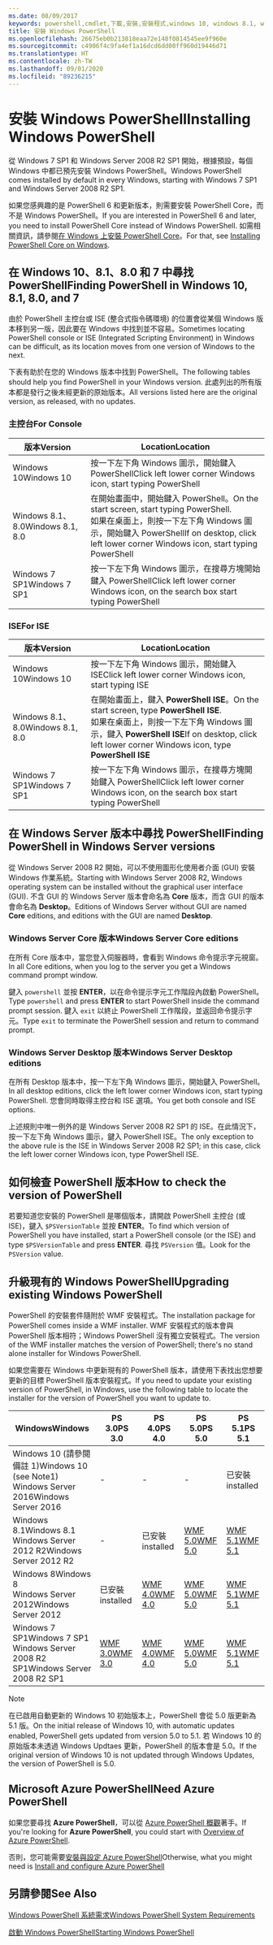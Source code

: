 ```yaml
---
ms.date: 08/09/2017
keywords: powershell,cmdlet,下載,安裝,安裝程式,windows 10, windows 8.1, windows 8.0,windows 7
title: 安裝 Windows PowerShell
ms.openlocfilehash: 26675eb0b213818eaa72e148f0814545ee9f960e
ms.sourcegitcommit: c4906f4c9fa4ef1a16dcd6dd00ff960d19446d71
ms.translationtype: HT
ms.contentlocale: zh-TW
ms.lasthandoff: 09/01/2020
ms.locfileid: "89236215"
---
```

# <a name="installing-windows-powershell"></a><span data-ttu-id="51147-103">安裝 Windows PowerShell</span><span class="sxs-lookup"><span data-stu-id="51147-103">Installing Windows PowerShell</span></span>

<span data-ttu-id="51147-104">從 Windows 7 SP1 和 Windows Server 2008 R2 SP1 開始，根據預設，每個 Windows 中都已預先安裝 Windows PowerShell。</span><span class="sxs-lookup"><span data-stu-id="51147-104">Windows PowerShell comes installed by default in every Windows, starting with Windows 7 SP1 and Windows Server 2008 R2 SP1.</span></span>

<span data-ttu-id="51147-105">如果您感興趣的是 PowerShell 6 和更新版本，則需要安裝 PowerShell Core，而不是 Windows PowerShell。</span><span class="sxs-lookup"><span data-stu-id="51147-105">If you are interested in PowerShell 6 and later, you need to install PowerShell Core instead of Windows PowerShell.</span></span> <span data-ttu-id="51147-106">如需相關資訊，請參閱[在 Windows 上安裝 PowerShell Core](../../install/Installing-PowerShell-Core-on-Windows.md)。</span><span class="sxs-lookup"><span data-stu-id="51147-106">For that, see [Installing PowerShell Core on Windows](../../install/Installing-PowerShell-Core-on-Windows.md).</span></span>

## <a name="finding-powershell-in-windows-10-81-80-and-7"></a><span data-ttu-id="51147-107">在 Windows 10、8.1、8.0 和 7 中尋找 PowerShell</span><span class="sxs-lookup"><span data-stu-id="51147-107">Finding PowerShell in Windows 10, 8.1, 8.0, and 7</span></span>

<span data-ttu-id="51147-108">由於 PowerShell 主控台或 ISE (整合式指令碼環境) 的位置會從某個 Windows 版本移到另一版，因此要在 Windows 中找到並不容易。</span><span class="sxs-lookup"><span data-stu-id="51147-108">Sometimes locating PowerShell console or ISE (Integrated Scripting Environment) in Windows can be difficult, as its location moves from one version of Windows to the next.</span></span>

<span data-ttu-id="51147-109">下表有助於在您的 Windows 版本中找到 PowerShell。</span><span class="sxs-lookup"><span data-stu-id="51147-109">The following tables should help you find PowerShell in your Windows version.</span></span> <span data-ttu-id="51147-110">此處列出的所有版本都是發行之後未經更新的原始版本。</span><span class="sxs-lookup"><span data-stu-id="51147-110">All versions listed here are the original version, as released, with no updates.</span></span>

### <a name="for-console"></a><span data-ttu-id="51147-111">主控台</span><span class="sxs-lookup"><span data-stu-id="51147-111">For Console</span></span>

|     <span data-ttu-id="51147-112">版本</span><span class="sxs-lookup"><span data-stu-id="51147-112">Version</span></span>      |                                                            <span data-ttu-id="51147-113">Location</span><span class="sxs-lookup"><span data-stu-id="51147-113">Location</span></span>                                                            |
| ---------------- | ------------------------------------------------------------------------------------------------------------------------------ |
| <span data-ttu-id="51147-114">Windows 10</span><span class="sxs-lookup"><span data-stu-id="51147-114">Windows 10</span></span>       | <span data-ttu-id="51147-115">按一下左下角 Windows 圖示，開始鍵入 PowerShell</span><span class="sxs-lookup"><span data-stu-id="51147-115">Click left lower corner Windows icon, start typing PowerShell</span></span>                                                                  |
| <span data-ttu-id="51147-116">Windows 8.1、8.0</span><span class="sxs-lookup"><span data-stu-id="51147-116">Windows 8.1, 8.0</span></span> | <span data-ttu-id="51147-117">在開始畫面中，開始鍵入 PowerShell。</span><span class="sxs-lookup"><span data-stu-id="51147-117">On the start screen, start typing PowerShell.</span></span><br/><span data-ttu-id="51147-118">如果在桌面上，則按一下左下角 Windows 圖示，開始鍵入 PowerShell</span><span class="sxs-lookup"><span data-stu-id="51147-118">If on desktop, click left lower corner Windows icon, start typing PowerShell</span></span> |
| <span data-ttu-id="51147-119">Windows 7 SP1</span><span class="sxs-lookup"><span data-stu-id="51147-119">Windows 7 SP1</span></span>    | <span data-ttu-id="51147-120">按一下左下角 Windows 圖示，在搜尋方塊開始鍵入 PowerShell</span><span class="sxs-lookup"><span data-stu-id="51147-120">Click left lower corner Windows icon, on the search box start typing PowerShell</span></span>                                                |

### <a name="for-ise"></a><span data-ttu-id="51147-121">ISE</span><span class="sxs-lookup"><span data-stu-id="51147-121">For ISE</span></span>

|     <span data-ttu-id="51147-122">版本</span><span class="sxs-lookup"><span data-stu-id="51147-122">Version</span></span>      |                                                            <span data-ttu-id="51147-123">Location</span><span class="sxs-lookup"><span data-stu-id="51147-123">Location</span></span>                                                            |
| ---------------- | ------------------------------------------------------------------------------------------------------------------------------ |
| <span data-ttu-id="51147-124">Windows 10</span><span class="sxs-lookup"><span data-stu-id="51147-124">Windows 10</span></span>       | <span data-ttu-id="51147-125">按一下左下角 Windows 圖示，開始鍵入 ISE</span><span class="sxs-lookup"><span data-stu-id="51147-125">Click left lower corner Windows icon, start typing ISE</span></span>                                                                         |
| <span data-ttu-id="51147-126">Windows 8.1、8.0</span><span class="sxs-lookup"><span data-stu-id="51147-126">Windows 8.1, 8.0</span></span> | <span data-ttu-id="51147-127">在開始畫面上，鍵入 **PowerShell ISE**。</span><span class="sxs-lookup"><span data-stu-id="51147-127">On the start screen, type **PowerShell ISE**.</span></span><br/><span data-ttu-id="51147-128">如果在桌面上，則按一下左下角 Windows 圖示，鍵入 **PowerShell ISE**</span><span class="sxs-lookup"><span data-stu-id="51147-128">If on desktop, click left lower corner Windows icon, type **PowerShell ISE**</span></span> |
| <span data-ttu-id="51147-129">Windows 7 SP1</span><span class="sxs-lookup"><span data-stu-id="51147-129">Windows 7 SP1</span></span>    | <span data-ttu-id="51147-130">按一下左下角 Windows 圖示，在搜尋方塊開始鍵入 PowerShell</span><span class="sxs-lookup"><span data-stu-id="51147-130">Click left lower corner Windows icon, on the search box start typing PowerShell</span></span>                                                |

## <a name="finding-powershell-in-windows-server-versions"></a><span data-ttu-id="51147-131">在 Windows Server 版本中尋找 PowerShell</span><span class="sxs-lookup"><span data-stu-id="51147-131">Finding PowerShell in Windows Server versions</span></span>

<span data-ttu-id="51147-132">從 Windows Server 2008 R2 開始，可以不使用圖形化使用者介面 (GUI) 安裝 Windows 作業系統。</span><span class="sxs-lookup"><span data-stu-id="51147-132">Starting with Windows Server 2008 R2, Windows operating system can be installed without the graphical user interface (GUI).</span></span> <span data-ttu-id="51147-133">不含 GUI 的 Windows Server 版本會命名為 **Core** 版本，而含 GUI 的版本會命名為 **Desktop**。</span><span class="sxs-lookup"><span data-stu-id="51147-133">Editions of Windows Server without GUI are named **Core** editions, and editions with the GUI are named **Desktop**.</span></span>

### <a name="windows-server-core-editions"></a><span data-ttu-id="51147-134">Windows Server Core 版本</span><span class="sxs-lookup"><span data-stu-id="51147-134">Windows Server Core editions</span></span>

<span data-ttu-id="51147-135">在所有 Core 版本中，當您登入伺服器時，會看到 Windows 命令提示字元視窗。</span><span class="sxs-lookup"><span data-stu-id="51147-135">In all Core editions, when you log to the server you get a Windows command prompt window.</span></span>

<span data-ttu-id="51147-136">鍵入 `powershell` 並按 **ENTER**，以在命令提示字元工作階段內啟動 PowerShell。</span><span class="sxs-lookup"><span data-stu-id="51147-136">Type `powershell` and press **ENTER** to start PowerShell inside the command prompt session.</span></span> <span data-ttu-id="51147-137">鍵入 `exit` 以終止 PowerShell 工作階段，並返回命令提示字元。</span><span class="sxs-lookup"><span data-stu-id="51147-137">Type `exit` to terminate the PowerShell session and return to command prompt.</span></span>

### <a name="windows-server-desktop-editions"></a><span data-ttu-id="51147-138">Windows Server Desktop 版本</span><span class="sxs-lookup"><span data-stu-id="51147-138">Windows Server Desktop editions</span></span>

<span data-ttu-id="51147-139">在所有 Desktop 版本中，按一下左下角 Windows 圖示，開始鍵入 PowerShell。</span><span class="sxs-lookup"><span data-stu-id="51147-139">In all desktop editions, click the left lower corner Windows icon, start typing PowerShell.</span></span> <span data-ttu-id="51147-140">您會同時取得主控台和 ISE 選項。</span><span class="sxs-lookup"><span data-stu-id="51147-140">You get both console and ISE options.</span></span>

<span data-ttu-id="51147-141">上述規則中唯一例外的是 Windows Server 2008 R2 SP1 的 ISE。在此情況下，按一下左下角 Windows 圖示，鍵入 PowerShell ISE。</span><span class="sxs-lookup"><span data-stu-id="51147-141">The only exception to the above rule is the ISE in Windows Server 2008 R2 SP1; in this case, click the left lower corner Windows icon, type PowerShell ISE.</span></span>

## <a name="how-to-check-the-version-of-powershell"></a><span data-ttu-id="51147-142">如何檢查 PowerShell 版本</span><span class="sxs-lookup"><span data-stu-id="51147-142">How to check the version of PowerShell</span></span>

<span data-ttu-id="51147-143">若要知道您安裝的 PowerShell 是哪個版本，請開啟 PowerShell 主控台 (或 ISE)，鍵入 `$PSVersionTable` 並按 **ENTER**。</span><span class="sxs-lookup"><span data-stu-id="51147-143">To find which version of PowerShell you have installed, start a PowerShell console (or the ISE) and type `$PSVersionTable` and press **ENTER**.</span></span> <span data-ttu-id="51147-144">尋找 `PSVersion` 值。</span><span class="sxs-lookup"><span data-stu-id="51147-144">Look for the `PSVersion` value.</span></span>

## <a name="upgrading-existing-windows-powershell"></a><span data-ttu-id="51147-145">升級現有的 Windows PowerShell</span><span class="sxs-lookup"><span data-stu-id="51147-145">Upgrading existing Windows PowerShell</span></span>

<span data-ttu-id="51147-146">PowerShell 的安裝套件隨附於 WMF 安裝程式。</span><span class="sxs-lookup"><span data-stu-id="51147-146">The installation package for PowerShell comes inside a WMF installer.</span></span> <span data-ttu-id="51147-147">WMF 安裝程式的版本會與 PowerShell 版本相符；Windows PowerShell 沒有獨立安裝程式。</span><span class="sxs-lookup"><span data-stu-id="51147-147">The version of the WMF installer matches the version of PowerShell; there's no stand alone installer for Windows PowerShell.</span></span>

<span data-ttu-id="51147-148">如果您需要在 Windows 中更新現有的 PowerShell 版本，請使用下表找出您想要更新的目標 PowerShell 版本安裝程式。</span><span class="sxs-lookup"><span data-stu-id="51147-148">If you need to update your existing version of PowerShell, in Windows, use the following table to locate the installer for the version of PowerShell you want to update to.</span></span>

|                    <span data-ttu-id="51147-149">Windows</span><span class="sxs-lookup"><span data-stu-id="51147-149">Windows</span></span>                     |                                  <span data-ttu-id="51147-150">PS 3.0</span><span class="sxs-lookup"><span data-stu-id="51147-150">PS 3.0</span></span>                                   |                                  <span data-ttu-id="51147-151">PS 4.0</span><span class="sxs-lookup"><span data-stu-id="51147-151">PS 4.0</span></span>                                   |                                  <span data-ttu-id="51147-152">PS 5.0</span><span class="sxs-lookup"><span data-stu-id="51147-152">PS 5.0</span></span>                                   |                                  <span data-ttu-id="51147-153">PS 5.1</span><span class="sxs-lookup"><span data-stu-id="51147-153">PS 5.1</span></span>                                   |
| ---------------------------------------------- | ------------------------------------------------------------------------- | ------------------------------------------------------------------------- | ------------------------------------------------------------------------- | ------------------------------------------------------------------------- |
| <span data-ttu-id="51147-154">Windows 10 (請參閱備註 1)</span><span class="sxs-lookup"><span data-stu-id="51147-154">Windows 10 (see Note1)</span></span><br/><span data-ttu-id="51147-155">Windows Server 2016</span><span class="sxs-lookup"><span data-stu-id="51147-155">Windows Server 2016</span></span> | -                                                                         | -                                                                         | -                                                                         | <span data-ttu-id="51147-156">已安裝</span><span class="sxs-lookup"><span data-stu-id="51147-156">installed</span></span>                                                                 |
| <span data-ttu-id="51147-157">Windows 8.1</span><span class="sxs-lookup"><span data-stu-id="51147-157">Windows 8.1</span></span><br/><span data-ttu-id="51147-158">Windows Server 2012 R2</span><span class="sxs-lookup"><span data-stu-id="51147-158">Windows Server 2012 R2</span></span>         | -                                                                         | <span data-ttu-id="51147-159">已安裝</span><span class="sxs-lookup"><span data-stu-id="51147-159">installed</span></span>                                                                 | [<span data-ttu-id="51147-160">WMF 5.0</span><span class="sxs-lookup"><span data-stu-id="51147-160">WMF 5.0</span></span>](https://www.microsoft.com/download/details.aspx?id=50395) | [<span data-ttu-id="51147-161">WMF 5.1</span><span class="sxs-lookup"><span data-stu-id="51147-161">WMF 5.1</span></span>](https://www.microsoft.com/download/details.aspx?id=54616) |
| <span data-ttu-id="51147-162">Windows 8</span><span class="sxs-lookup"><span data-stu-id="51147-162">Windows 8</span></span><br/><span data-ttu-id="51147-163">Windows Server 2012</span><span class="sxs-lookup"><span data-stu-id="51147-163">Windows Server 2012</span></span>              | <span data-ttu-id="51147-164">已安裝</span><span class="sxs-lookup"><span data-stu-id="51147-164">installed</span></span>                                                                 | [<span data-ttu-id="51147-165">WMF 4.0</span><span class="sxs-lookup"><span data-stu-id="51147-165">WMF 4.0</span></span>](https://www.microsoft.com/download/details.aspx?id=40855) | [<span data-ttu-id="51147-166">WMF 5.0</span><span class="sxs-lookup"><span data-stu-id="51147-166">WMF 5.0</span></span>](https://www.microsoft.com/download/details.aspx?id=50395) | [<span data-ttu-id="51147-167">WMF 5.1</span><span class="sxs-lookup"><span data-stu-id="51147-167">WMF 5.1</span></span>](https://www.microsoft.com/download/details.aspx?id=54616) |
| <span data-ttu-id="51147-168">Windows 7 SP1</span><span class="sxs-lookup"><span data-stu-id="51147-168">Windows 7 SP1</span></span><br/><span data-ttu-id="51147-169">Windows Server 2008 R2 SP1</span><span class="sxs-lookup"><span data-stu-id="51147-169">Windows Server 2008 R2 SP1</span></span>   | [<span data-ttu-id="51147-170">WMF 3.0</span><span class="sxs-lookup"><span data-stu-id="51147-170">WMF 3.0</span></span>](https://www.microsoft.com/download/details.aspx?id=34595) | [<span data-ttu-id="51147-171">WMF 4.0</span><span class="sxs-lookup"><span data-stu-id="51147-171">WMF 4.0</span></span>](https://www.microsoft.com/download/details.aspx?id=40855) | [<span data-ttu-id="51147-172">WMF 5.0</span><span class="sxs-lookup"><span data-stu-id="51147-172">WMF 5.0</span></span>](https://www.microsoft.com/download/details.aspx?id=50395) | [<span data-ttu-id="51147-173">WMF 5.1</span><span class="sxs-lookup"><span data-stu-id="51147-173">WMF 5.1</span></span>](https://www.microsoft.com/download/details.aspx?id=54616) |

> [!NOTE]
> <span data-ttu-id="51147-174">在已啟用自動更新的 Windows 10 初始版本上，PowerShell 會從 5.0 版更新為 5.1 版。</span><span class="sxs-lookup"><span data-stu-id="51147-174">On the initial release of Windows 10, with automatic updates enabled, PowerShell gets updated from version 5.0 to 5.1.</span></span> <span data-ttu-id="51147-175">若 Windows 10 的原始版本未透過 Windows Updtaes 更新，PowerShell 的版本會是 5.0。</span><span class="sxs-lookup"><span data-stu-id="51147-175">If the original version of Windows 10 is not updated through Windows Updates, the version of PowerShell is 5.0.</span></span>

## <a name="need-azure-powershell"></a><span data-ttu-id="51147-176">Microsoft Azure PowerShell</span><span class="sxs-lookup"><span data-stu-id="51147-176">Need Azure PowerShell</span></span>

<span data-ttu-id="51147-177">如果您要尋找 **Azure PowerShell**，可以從 [Azure PowerShell 概觀](/powershell/azure/overview)著手。</span><span class="sxs-lookup"><span data-stu-id="51147-177">If you're looking for **Azure PowerShell**, you could start with [Overview of Azure PowerShell](/powershell/azure/overview).</span></span>

<span data-ttu-id="51147-178">否則，您可能需要[安裝與設定 Azure PowerShell](/powershell/azure/install-az-ps)</span><span class="sxs-lookup"><span data-stu-id="51147-178">Otherwise, what you might need is [Install and configure Azure PowerShell](/powershell/azure/install-az-ps)</span></span>

## <a name="see-also"></a><span data-ttu-id="51147-179">另請參閱</span><span class="sxs-lookup"><span data-stu-id="51147-179">See Also</span></span>

[<span data-ttu-id="51147-180">Windows PowerShell 系統需求</span><span class="sxs-lookup"><span data-stu-id="51147-180">Windows PowerShell System Requirements</span></span>](Windows-PowerShell-System-Requirements.md)

[<span data-ttu-id="51147-181">啟動 Windows PowerShell</span><span class="sxs-lookup"><span data-stu-id="51147-181">Starting Windows PowerShell</span></span>](../Starting-Windows-PowerShell.md)
